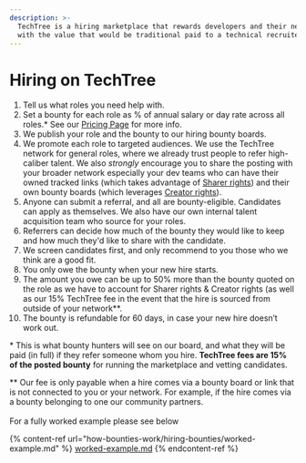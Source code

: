 ```yaml
---
description: >-
  TechTree is a hiring marketplace that rewards developers and their network
  with the value that would be traditional paid to a technical recruiter.
---
```


# Hiring on TechTree

1. Tell us what roles you need help with.
2. Set a bounty for each role as % of annual salary or day rate across all roles.\* See our [Pricing Page](../pricing/pricing-hiring-teams.md) for more info.
3. We publish your role and the bounty to our hiring bounty boards.
4. We promote each role to targeted audiences. We use the TechTree network for general roles, where we already trust people to refer high-caliber talent. We also _strongly_ encourage you to share the posting with your broader network especially your dev teams who can have their owned tracked links (which takes advantage of [Sharer rights](how-bounties-work/sharer-rights.md)) and their own bounty boards (which leverages [Creator rights](how-bounties-work/creator-rights.md)).
5. Anyone can submit a referral, and all are bounty-eligible. Candidates can apply as themselves. We also have our own internal talent acquisition team who source for your roles.
6. Referrers can decide how much of the bounty they would like to keep and how much they'd like to share with the candidate.
7. We screen candidates first, and only recommend to you those who we think are a good fit.
8. You only owe the bounty when your new hire starts.
9. The amount you owe can be up to 50% more than the bounty quoted on the role as we have to account for Sharer rights & Creator rights (as well as our 15% TechTree fee in the event that the hire is sourced from outside of your network\*\*.
10. The bounty is refundable for 60 days, in case your new hire doesn’t work out.

\* This is what bounty hunters will see on our board, and what they will be paid (in full) if they refer someone whom you hire. **TechTree fees are 15% of the posted bounty** for running the marketplace and vetting candidates.

\*\* Our fee is only payable when a hire comes via a bounty board or link that is not connected to you or your network. For example, if the hire comes via a bounty belonging to one our community partners.\
\
For a fully worked example please see below

{% content-ref url="how-bounties-work/hiring-bounties/worked-example.md" %}
[worked-example.md](how-bounties-work/hiring-bounties/worked-example.md)
{% endcontent-ref %}





